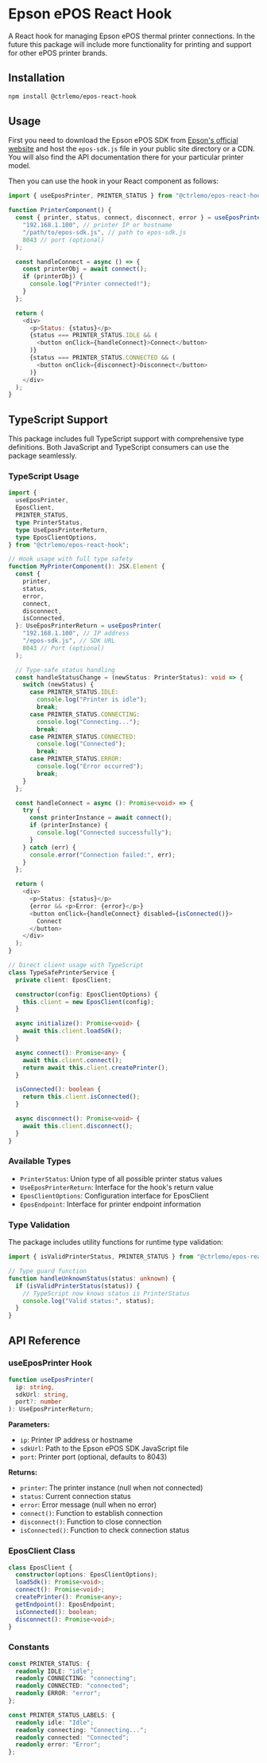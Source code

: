 # Epson ePOS React Hook

A React hook for managing Epson ePOS thermal printer connections.
In the future this package will include more functionality for printing and support for other ePOS printer brands.

## Installation

```bash
npm install @ctrlemo/epos-react-hook
```

## Usage

First you need to download the Epson ePOS SDK from [Epson's official website](https://support.epson.net/setupnavi/) and host the `epos-sdk.js` file in your public site directory or a CDN. You will also find the API documentation there for your particular printer model.

Then you can use the hook in your React component as follows:

```javascript
import { useEposPrinter, PRINTER_STATUS } from "@ctrlemo/epos-react-hook";

function PrinterComponent() {
  const { printer, status, connect, disconnect, error } = useEposPrinter(
    "192.168.1.100", // printer IP or hostname
    "/path/to/epos-sdk.js", // path to epos-sdk.js
    8043 // port (optional)
  );

  const handleConnect = async () => {
    const printerObj = await connect();
    if (printerObj) {
      console.log("Printer connected!");
    }
  };

  return (
    <div>
      <p>Status: {status}</p>
      {status === PRINTER_STATUS.IDLE && (
        <button onClick={handleConnect}>Connect</button>
      )}
      {status === PRINTER_STATUS.CONNECTED && (
        <button onClick={disconnect}>Disconnect</button>
      )}
    </div>
  );
}
```

## TypeScript Support

This package includes full TypeScript support with comprehensive type definitions. Both JavaScript and TypeScript consumers can use the package seamlessly.

### TypeScript Usage

```typescript
import {
  useEposPrinter,
  EposClient,
  PRINTER_STATUS,
  type PrinterStatus,
  type UseEposPrinterReturn,
  type EposClientOptions,
} from "@ctrlemo/epos-react-hook";

// Hook usage with full type safety
function MyPrinterComponent(): JSX.Element {
  const {
    printer,
    status,
    error,
    connect,
    disconnect,
    isConnected,
  }: UseEposPrinterReturn = useEposPrinter(
    "192.168.1.100", // IP address
    "/epos-sdk.js", // SDK URL
    8043 // Port (optional)
  );

  // Type-safe status handling
  const handleStatusChange = (newStatus: PrinterStatus): void => {
    switch (newStatus) {
      case PRINTER_STATUS.IDLE:
        console.log("Printer is idle");
        break;
      case PRINTER_STATUS.CONNECTING:
        console.log("Connecting...");
        break;
      case PRINTER_STATUS.CONNECTED:
        console.log("Connected");
        break;
      case PRINTER_STATUS.ERROR:
        console.log("Error occurred");
        break;
    }
  };

  const handleConnect = async (): Promise<void> => {
    try {
      const printerInstance = await connect();
      if (printerInstance) {
        console.log("Connected successfully");
      }
    } catch (err) {
      console.error("Connection failed:", err);
    }
  };

  return (
    <div>
      <p>Status: {status}</p>
      {error && <p>Error: {error}</p>}
      <button onClick={handleConnect} disabled={isConnected()}>
        Connect
      </button>
    </div>
  );
}

// Direct client usage with TypeScript
class TypeSafePrinterService {
  private client: EposClient;

  constructor(config: EposClientOptions) {
    this.client = new EposClient(config);
  }

  async initialize(): Promise<void> {
    await this.client.loadSdk();
  }

  async connect(): Promise<any> {
    await this.client.connect();
    return await this.client.createPrinter();
  }

  isConnected(): boolean {
    return this.client.isConnected();
  }

  async disconnect(): Promise<void> {
    await this.client.disconnect();
  }
}
```

### Available Types

- `PrinterStatus`: Union type of all possible printer status values
- `UseEposPrinterReturn`: Interface for the hook's return value
- `EposClientOptions`: Configuration interface for EposClient
- `EposEndpoint`: Interface for printer endpoint information

### Type Validation

The package includes utility functions for runtime type validation:

```typescript
import { isValidPrinterStatus, PRINTER_STATUS } from "@ctrlemo/epos-react-hook";

// Type guard function
function handleUnknownStatus(status: unknown) {
  if (isValidPrinterStatus(status)) {
    // TypeScript now knows status is PrinterStatus
    console.log("Valid status:", status);
  }
}
```

## API Reference

### useEposPrinter Hook

```typescript
function useEposPrinter(
  ip: string,
  sdkUrl: string,
  port?: number
): UseEposPrinterReturn;
```

**Parameters:**

- `ip`: Printer IP address or hostname
- `sdkUrl`: Path to the Epson ePOS SDK JavaScript file
- `port`: Printer port (optional, defaults to 8043)

**Returns:**

- `printer`: The printer instance (null when not connected)
- `status`: Current connection status
- `error`: Error message (null when no error)
- `connect()`: Function to establish connection
- `disconnect()`: Function to close connection
- `isConnected()`: Function to check connection status

### EposClient Class

```typescript
class EposClient {
  constructor(options: EposClientOptions);
  loadSdk(): Promise<void>;
  connect(): Promise<void>;
  createPrinter(): Promise<any>;
  getEndpoint(): EposEndpoint;
  isConnected(): boolean;
  disconnect(): Promise<void>;
}
```

### Constants

```typescript
const PRINTER_STATUS: {
  readonly IDLE: "idle";
  readonly CONNECTING: "connecting";
  readonly CONNECTED: "connected";
  readonly ERROR: "error";
};

const PRINTER_STATUS_LABELS: {
  readonly idle: "Idle";
  readonly connecting: "Connecting...";
  readonly connected: "Connected";
  readonly error: "Error";
};
```
